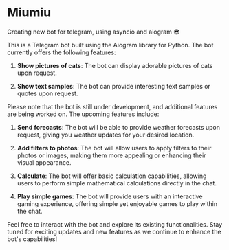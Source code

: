 # Miumiu
Creating new bot for telegram, using asyncio and aiogram 😎

This is a Telegram bot built using the Aiogram library for Python. The bot currently offers the following features:

1. **Show pictures of cats**: The bot can display adorable pictures of cats upon request.

2. **Show text samples**: The bot can provide interesting text samples or quotes upon request.

Please note that the bot is still under development, and additional features are being worked on. The upcoming features include:

1. **Send forecasts**: The bot will be able to provide weather forecasts upon request, giving you weather updates for your desired location.

2. **Add filters to photos**: The bot will allow users to apply filters to their photos or images, making them more appealing or enhancing their visual appearance.

3. **Calculate**: The bot will offer basic calculation capabilities, allowing users to perform simple mathematical calculations directly in the chat.

4. **Play simple games**: The bot will provide users with an interactive gaming experience, offering simple yet enjoyable games to play within the chat.

Feel free to interact with the bot and explore its existing functionalities. Stay tuned for exciting updates and new features as we continue to enhance the bot's capabilities!
